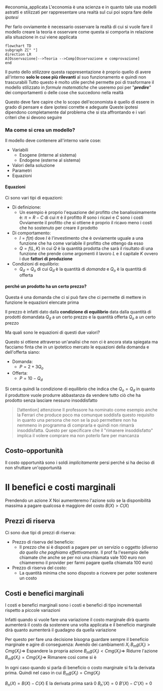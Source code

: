 #economia_applicata
L'economia è una scienza e in quanto tale usa modelli astratti e stilizzati per rappresentare una realtà sul cui poi sopra fare delle *ipotesi*

Per farlo ovviamente è necessario osservare la realtà di cui si vuole fare il modello creare la teoria e osservare come questa si comporta in relazione alla situazione in cui viene applicata

```mermaid
flowchart TD
subgraph Z[" "]
direction LR
A[Osservazione]-->Teoria -->Comp[Osservazione e comprovazione]
end
``` 

Il punto dello *stilizzare* questa rappresentazione è proprio quello di avere all'interno **solo le cose più rilevanti** al suo funzionamento e quindi non trascurabili
Tutto questo è molto utile perché permette poi di trasformare il modello stilizzato in *formule matematiche* che useremo poi per "***predire***" dei comportamenti o delle cose che succedono nella realtà

Questo deve fare capire che lo scopo dell'economista è quello di essere in grado di pensare e dare ipotesi corrette e adeguate
Queste ipotesi dipendono completamente dal problema che si sta affrontando e i vari criteri che si devono seguire

### Ma come si crea un modello?

Il modello deve contenere all'interno varie cose:
- Variabili
	- Esogene (interne al sistema)
	- Endogene (esterne al sistema)
- Valori della soluzione
- Parametri
- Equazioni

#### Equazioni
Ci sono vari tipi di equazioni:
- Di definizione:
  - Un esempio è proprio l'equazione del profitto che banalissimamente  è:
  $\pi=R-C$ di cui $\pi$ è il profitto $R$ sono i ricavi e $C$ sono i costi
  Ovviamente il profitto che si ottiene è proprio il ricavo meno i costi che ho sostenuto per creare il prodotto
- Di comportamento:
  - $I=f(\pi)$ dove $I$ è l'investimento che è ovviamente uguale a una funzione che ha come variabile il profitto che ottengo da esso
  - $Q=f(L,K)$ in cui $Q$  è la quantità prodotta che sarà il risultato di una funzione che prende come argomenti il lavoro $L$ e il capitale $K$ ovvero i due **fattori di produzione**
- Condizioni di equilibrio:
	- $Q_d=Q_o$ di cui $Q_d$ è la quantità di *domanda* e $Q_o$ è la quantità di offerta


#### perché un prodotto ha un certo prezzo?
Questa é una domanda che ci si può fare che ci permette di mettere in funzione le equazioni elencate prima

Il prezzo è infatti dato dalla **condizione di equilibrio** data dalla quantità di prodotti domandata $Q_d$ a un certo prezzo e la quantità offerta $Q_o$ a un certo prezzo

Ma quali sono le equazioni di questi due valori?

Questo si ottiene attraverso un'analisi che non ci è ancora stata spiegata ma facciamo finta che in un ipotetico mercato le equazioni della domanda e dell'offerta siano:
- Domanda:
	- $P=2+3Q_o$
- Offerta:
	- $P=10-Q_d$

Si cerca quindi la condizione di equilibrio che indica che $Q_o=Q_d$ in quanto il produttore vuole produrre abbastanza da vendere tutto ciò che ha prodotto senza lasciare nessuno insoddisfatto
> [!attention] attenzione
> Il professore ha nominato come esempio anche la Ferrari che produce poco ma comunque soddisfa questo requisito in quanto una persona che non se la può permettere non ha nemmeno in programma di comprarla e quindi non rimarrà insoddisfatta.
> Questo per specificare che il "rimanere insoddisfatto" implica il volere comprare ma non poterlo fare per mancanza

## Costo-opportunità
Il costo opportunità sono i soldi *implicitamente* persi perché si ha deciso di non sfruttare un'opportunità

# Il benefici e costi marginali
Prendendo un azione $X$
Noi aumenteremo l'azione solo se la disponibilità massima a pagare qualcosa è maggiore del costo
$B(X)>C(X)$

## Prezzi di riserva
Ci sono due tipi di prezzi di riserva:
- Prezzo di riserva del beneficio:
	- Il prezzo che si è disposti a pagare per un servizio o oggetto (*diverso da quello che paghiamo effettivamente.* Il prof fa l'esempio delle chiamate che anche se per noi una chiamata vale 100 euro non chiameremo il provider per farmi pagare quella chiamata 100 euro)
- Prezzo di riserva del costo:
	- La quantità minima che sono disposto a ricevere per poter sostenere un costo

## Costi e benefici marginali
I costi e benefici marginali sono i costi e benefici di tipo incrementali rispetto a piccole variazioni

Infatti quando si vuole fare una variazione il costo marginale dirà quanto aumenterà il costo da sostenere una volta applicata e il beneficio marginale dirà quanto aumenterà il guadagno da quella variazione

Per questo per fare una decisione bisogna guardare sempre il beneficio marginale e agire di conseguenza:
Avendo dei cambiamenti $X_i$
$B_mg(X_i)>Cmg(X_i) \Longrightarrow$ Espandere la propria azione
$B_mg(X_i)<Cmg(X_i) \Longrightarrow$ Ridurre l'azione
$B_mg(X_i)=Cmg(X_i) \Longrightarrow$ Rimanere così come si è

In ogni caso quando si parla di beneficio o costo marginale si fa la derivata prima.
Quindi nel caso in cui $B_mg(X_i)=Cmg(X_i)$

$B_n(X)= B(X)-C(X)$
E la derivata prima sarà $0$
$B_n'(X)=0$
$B'(X)-C'(X)=0$

